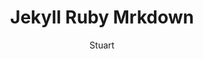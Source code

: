 ---
layout: post
title: Jekyll Ruby Mrkdown
category: meta
author: Stuart

excerpt: <a href="http://en.wikipedia.org/wiki/Markdown">Introduction to Jekyll.</a>

---